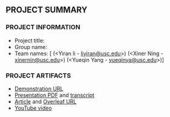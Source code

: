 ## PROJECT SUMMARY

### PROJECT INFORMATION

- Project title: <Metro Bike Sharing>
- Group name: <Eureka>
- Team names: [<Yiran Li> (<Yiran li - liyiran@usc.edu>) 
               <Xiner Ning> (<Xiner Ning - xinernin@usc.edu>) 
               <Yueqin Yang> (<Yueqin Yang - yueqinya@usc.edu>)]

### PROJECT ARTIFACTS

- [Demonstration URL](<http://www-scf.usc.edu/~liyiran/final/>)
- [Presentation PDF](<presentation-pdf-url>) and [transcript](<presentation-transcript-md-url>)
- [Article](<article-pdf-url>) and [Overleaf URL](<overleaf-article-url>)
- [YouTube video](<youtube-video-url>)
